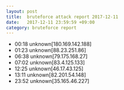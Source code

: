 ```yaml
---
layout: post
title:  bruteforce attack report 2017-12-11
date:   2017-12-11 23:59:59 +09:00
category: bruteforce report
---
```


* 00:18 unknown[180.169.142.188]
* 01:23 unknown[88.23.251.86]
* 06:38 unknown[79.175.168.27]
* 07:02 unknown[83.4.125.133]
* 12:25 unknown[46.17.43.125]
* 13:11 unknown[82.201.54.148]
* 23:52 unknown[35.165.46.227]
